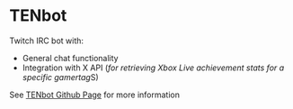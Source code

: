 # TENbot
Twitch IRC bot with: 
- General chat functionality 
- Integration with X API (*for retrieving Xbox Live achievement stats for a specific gamertag*S)

See [TENbot Github Page](https://alexdel8.github.io/tenbot/) for more information
